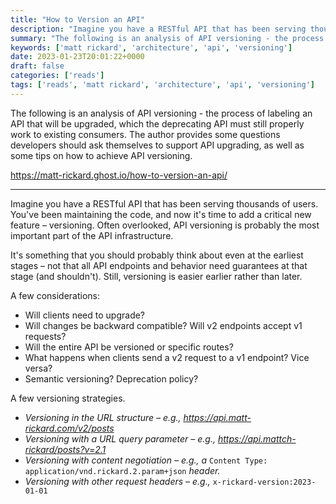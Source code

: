 ```yaml
---
title: "How to Version an API"
description: "Imagine you have a RESTful API that has been serving thousands of users. You've been maintaining the code, and now it's time to add a critical new feature – versioning. Often overlooked, API versioning is probably the most important part of the API infrastructure."
summary: "The following is an analysis of API versioning - the process of labeling an API that will be upgraded, which the deprecating API must still properly work to existing consumers."
keywords: ['matt rickard', 'architecture', 'api', 'versioning']
date: 2023-01-23T20:01:22+0000
draft: false
categories: ['reads']
tags: ['reads', 'matt rickard', 'architecture', 'api', 'versioning']
---
```


The following is an analysis of API versioning - the process of labeling an API that will be upgraded, which the deprecating API must still properly work to existing consumers. The author provides some questions developers should ask themselves to support API upgrading, as well as some tips on how to achieve API versioning.

https://matt-rickard.ghost.io/how-to-version-an-api/

---

Imagine you have a RESTful API that has been serving thousands of users. You've been maintaining the code, and now it's time to add a critical new feature – versioning. Often overlooked, API versioning is probably the most important part of the API infrastructure.

It's something that you should probably think about even at the earliest stages – not that all API endpoints and behavior need guarantees at that stage (and shouldn't). Still, versioning is easier earlier rather than later.  

A few considerations:

*   Will clients need to upgrade?
*   Will changes be backward compatible? Will v2 endpoints accept v1 requests?
*   Will the entire API be versioned or specific routes?
*   What happens when clients send a v2 request to a v1 endpoint? Vice versa?
*   Semantic versioning? Deprecation policy?

A few versioning strategies.

*   _Versioning in the URL structure – e.g., https://api.matt-rickard.com/v2/posts_
*   _Versioning with a URL query parameter – e.g., https://api.mattch-rickard/posts?v=2.1_
*   _Versioning with content negotiation – e.g., a_ `Content Type: application/vnd.rickard.2.param+json` _header._
*   _Versioning with other request headers – e.g.,_ `x-rickard-version:2023-01-01`